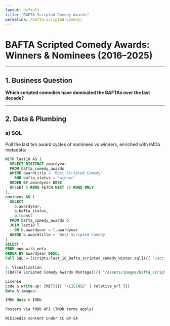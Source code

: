 ```yaml
---
layout: default
title: "BAFTA Scripted Comedy Awards"
permalink: /bafta-scripted-comedy/
---
```


# BAFTA Scripted Comedy Awards: Winners & Nominees (2016–2025)

---

## 1. Business Question  
**Which scripted comedies have dominated the BAFTAs over the last decade?**  

---

## 2. Data & Plumbing

### a) SQL  
Pull the last ten award cycles of nominees vs winners, enriched with IMDb metadata:

```sql
WITH last10 AS (
  SELECT DISTINCT awardyear
  FROM bafta_comedy_awards
  WHERE awardtitle = 'Best Scripted Comedy'
    AND bafta_status = 'winner'
  ORDER BY awardyear DESC
  OFFSET 0 ROWS FETCH NEXT 10 ROWS ONLY
),
nominees AS (
  SELECT
    b.awardyear,
    b.bafta_status,
    b.tconst
  FROM bafta_comedy_awards b
  JOIN last10 l
    ON b.awardyear = l.awardyear
  WHERE b.awardtitle = 'Best Scripted Comedy'
)
SELECT *
FROM nom_with_meta
ORDER BY awardyear DESC;
Full SQL → [scripts/last_10_Bafta_scripted_comedy_winner.sql]({{ "/scripts/last_10_Bafta_scripted_comedy_winner.sql" | relative_url }})

3. Visualization
![BAFTA Scripted Comedy Awards Montage]({{ "/assets/images/bafta_scripted_comedy_visualization.png" | relative_url }}){: style="max-width:100%; height:auto;" }

License
Code & write-up: [MIT]({{ "/LICENSE" | relative_url }})
Data & images:

IMDb data © IMDb

Posters via TMDb API (TMDb terms apply)

Wikipedia content under CC BY-SA
